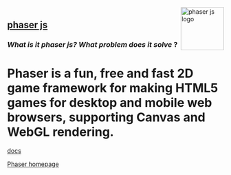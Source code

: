 

<img align="right"  width="100" height="100" src="https://user-images.githubusercontent.com/40355510/112586621-2d42be80-8e0d-11eb-912c-8af3443114d4.png" alt="phaser js logo">


## [phaser js](https://phaser.io)
###  *What is it phaser js?* *What problem does it solve* ?



# Phaser is a fun, free and fast 2D game framework for making HTML5 games for desktop and mobile web browsers, supporting Canvas and WebGL rendering.

[docs](https://photonstorm.github.io/phaser3-docs/index.html)

[Phaser homepage](https://phaser.io/)



